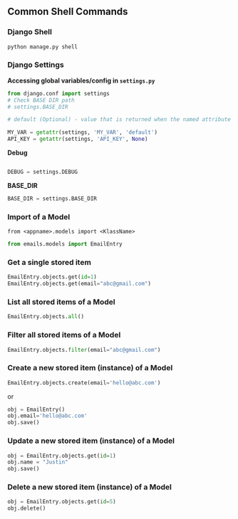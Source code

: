 ## Common Shell Commands

### Django Shell
```bash
python manage.py shell
```

### Django Settings

__Accessing global variables/config in `settings.py`__
```python
from django.conf import settings
# Check BASE DIR path
# settings.BASE_DIR

# default (Optional) - value that is returned when the named attribute is not found

MY_VAR = getattr(settings, 'MY_VAR', 'default')
API_KEY = getattr(settings, 'API_KEY', None)
```

__Debug__
```python

DEBUG = settings.DEBUG
```

__BASE_DIR__
```python
BASE_DIR = settings.BASE_DIR
```

### Import of a Model

`from <appname>.models import <KlassName>`

```python
from emails.models import EmailEntry
```

### Get a single stored item

```python
EmailEntry.objects.get(id=1)
EmailEntry.objects.get(email="abc@gmail.com")

```


### List all stored items of a Model
```python
EmailEntry.objects.all()
```

### Filter all stored items of a Model
```python
EmailEntry.objects.filter(email="abc@gmail.com")
```

### Create a new stored item (instance) of a Model
```python
EmailEntry.objects.create(email='hello@abc.com')
```
or
```python
obj = EmailEntry()
obj.email='hello@abc.com'
obj.save()
```

### Update a new stored item (instance) of a Model
```python
obj = EmailEntry.objects.get(id=1)
obj.name = "Justin"
obj.save()
```

### Delete a new stored item (instance) of a Model
```python
obj = EmailEntry.objects.get(id=5)
obj.delete()
```
